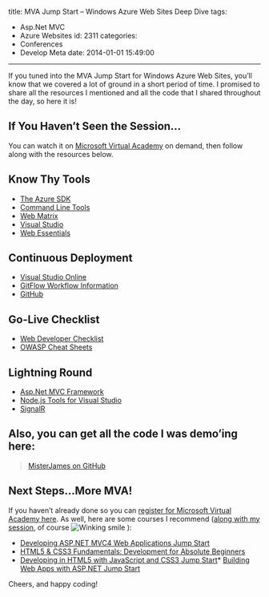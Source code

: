 title: MVA Jump Start – Windows Azure Web Sites Deep Dive
tags:
  - Asp.Net MVC
  - Azure Websites
id: 2311
categories:
  - Conferences
  - Develop Meta
date: 2014-01-01 15:49:00
---

If you tuned into the MVA Jump Start for Windows Azure Web Sites, you’ll know that we covered a lot of ground in a short period of time. I promised to share all the resources I mentioned and all the code that I shared throughout the day, so here it is!

## If You Haven’t Seen the Session…

You can watch it on [Microsoft Virtual Academy](http://www.microsoftvirtualacademy.com/training-courses/windows-azure-web-sites-deep-dive-jump-start?prid=ca_mvpjc&amp;mtag=MVP4038205) on demand, then follow along with the resources below.

## Know Thy Tools

*   [The Azure SDK](http://www.windowsazure.com/en-us/downloads/)
*   [Command Line Tools](http://www.windowsazure.com/en-us/downloads/#cmd-line-tools)
*   [Web Matrix](http://www.microsoft.com/web/webmatrix/)
*   [Visual Studio](http://www.visualstudio.com/en-us/downloads/)
*   [Web Essentials](http://vswebessentials.com/) 

## Continuous Deployment

*   [Visual Studio Online](http://www.visualstudio.com/)
*   [GitFlow Workflow Information](http://nvie.com/posts/a-successful-git-branching-model/)
*   [GitHub](https://github.com/) 

## Go-Live Checklist

*   [Web Developer Checklist](http://webdevchecklist.com/)
*   [OWASP Cheat Sheets](https://www.owasp.org/index.php/Cheat_Sheets) 

## Lightning Round

*   [Asp.Net MVC Framework](http://www.asp.net/mvc)
*   [Node.js Tools for Visual Studio](https://nodejstools.codeplex.com/)
*   [SignalR](http://www.asp.net/signalr) 

## Also, you can get all the code I was demo’ing here:
 > [MisterJames on GitHub](https://github.com/MisterJames/MvaAzureWebSites) 

## Next Steps…More MVA!

If you haven’t already done so you can [register for Microsoft Virtual Academy here](http://www.microsoftvirtualacademy.com/?prid=ca_mvpjc&amp;mtag=MVP4038205). As well, here are some courses I recommend ([along with my session](http://www.microsoftvirtualacademy.com/training-courses/windows-azure-web-sites-deep-dive-jump-start?prid=ca_mvpjc&amp;mtag=MVP4038205), of course ![Winking smile](http://jameschambers.com/wp-content/uploads/2014/01/wlEmoticon-winkingsmile.png) ):

*   [Developing ASP.NET MVC4 Web Applications Jump Start](http://www.microsoftvirtualacademy.com/training-courses/developing-asp-net-mvc-4-web-applications-jump-start?prid=ca_mvpjc&amp;mtag=MVP4038205)
*   [HTML5 &amp; CSS3 Fundamentals: Development for Absolute Beginners](http://www.microsoftvirtualacademy.com/training-courses/html5-css3-fundamentals-development-for-absolute-beginners?prid=ca_mvpjc&amp;mtag=MVP4038205)
*   [Developing in HTML5 with JavaScript and CSS3 Jump Start](http://www.microsoftvirtualacademy.com/training-courses/learn-html5-with-javascript-css3-jumpstart-training?prid=ca_mvpjc&amp;mtag=MVP4038205)*   [Building Web Apps with ASP.NET Jump Start](http://www.microsoftvirtualacademy.com/training-courses/create-web-apps-with-asp-net?prid=ca_mvpjc&amp;mtag=MVP4038205) 

Cheers, and happy coding!